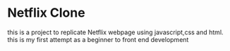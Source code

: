 # Netflix Clone
this is a project to replicate Netflix webpage using javascript,css and html. this is my first attempt as a beginner to front end development 
